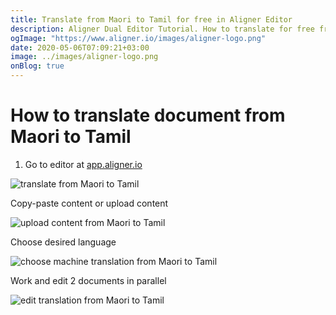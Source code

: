 ```yaml
---
title: Translate from Maori to Tamil for free in Aligner Editor
description: Aligner Dual Editor Tutorial. How to translate for free from Maori to Tamil. Aligner is multilingual document management platform. 
ogImage: "https://www.aligner.io/images/aligner-logo.png"
date: 2020-05-06T07:09:21+03:00
image: ../images/aligner-logo.png
onBlog: true
---
```


# How to translate document from Maori to Tamil

1. Go to editor at [app.aligner.io](https://app.aligner.io "Aligner App web page")

![translate from Maori to Tamil](../aligner-blank-editor.png "translate from Maori to Tamil")

Copy-paste content or upload content

![upload content from Maori to Tamil](../aligner-uploaded-document.png "upload content from Maori to Tamil")

Choose desired language

![choose machine translation from Maori to Tamil](../aligner-language-dropdown.png "choose machine translation from Maori to Tamil")

Work and edit 2 documents in parallel

![edit translation from Maori to Tamil](../aligner-double-sitded-editor.png "edit translation from Maori to Tamil")

